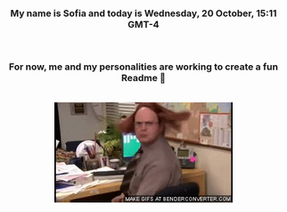 


<div align="center">
<h3 >My name is Sofia and today is Wednesday, 20 October, 15:11 GMT-4</h3><br>
<h3 >For now, me and my personalities are working to create a fun Readme 👋
</h3><br>
<img src='img/dwight.gif' alt='working...'/>
</div>
